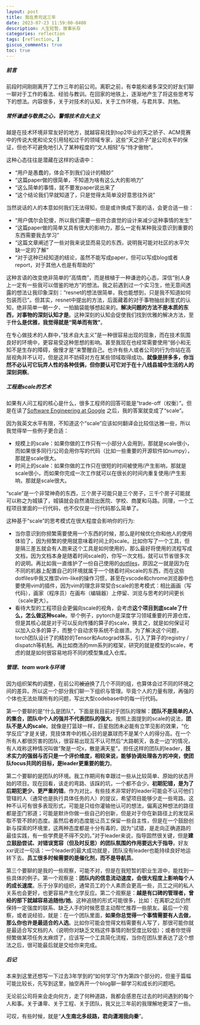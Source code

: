 ```yaml
---
layout: post
title: 我在贵司这三年
date: 2023-07-23 11:59:00-0400
description: 人生短暂，故事长存
categories: reflection
tags: [reflection, ]
giscus_comments: true
toc: true
---
```


##### 前言

前段时间刚刚离开了工作三年的前公司。离职之前，有幸能和诸多深交的好友们聊一聊对于工作的看法、经验与教训。在回家的地铁上，逐渐地产生了将这些思考写下的想法。内容很多，关于对技术的认知，关于工作环境，与君共享、共勉。

##### **常怀谦虚与敬畏之心，警惕技术自大主义**
    
越是在技术环境非常友好的地方，就越容易找到top2毕业的天之骄子、ACM竞赛中的传说大佬和论文引用轻松过千的领域专家，这些“天之骄子”是公司水平的保证，但也不可避免地引入了某种程度的“文人相轻”与“恃才傲物”。

这种心态往往是潜藏在这样的话语中：

- “用户是愚蠢的，体会不到我们设计的精妙”
- “这篇paper做的很简单，不知道为啥有这么大的影响力”
- “这么简单的事情，就不要发paper说出来了
- “这个结论我们早就知道了，只是觉得太简单没好意思往外说”

当然说话的人的本意如何我们无法得知，但是或许换成下面的话，会更合适一些：
    
- “用户偶尔会犯傻，所以我们需要一些符合直觉的设计来减少这种事情的发生”
- “这篇paper做的简单又具有很大的影响力，那么一定有某种我没意识到重要的东西需要我去学习”
- “这篇文章阐述了一些对我来说显而易见的东西，说明我可能对社区的水平欠缺一定的了解”
- “对于这种已经知道的结论，虽然不能写成paper，但可以写成blog或者report，对于其他人也是有帮助的”

这种言语的改变绝非简单的“高情商”，而是根植于一种谦逊的心态，深信“别人身上一定有一些我可以借鉴的地方”的想法。我之前遇到过一个实习生，他无意间透露的想法让我印象深刻：“resnet的想法很简单，我也能想到，只是我不知道如何包装而已”。但其实，resnet中提出的方法，后面藏着的对于事物抽丝剥茧式的认知，绝非简单一朝一夕、一拍脑袋能够想起来的。**解决问题的方法不是本质的东西，对事物的深刻认知才是**。这种深刻的认知会促使我们找到优雅的解决方法，至于**什么是优雅，我觉得就是“简单而有效”**。

在专心做技术的人群中，”技术自大主义”是一种很容易出现的现象，而在技术氛围良好的环境中，更容易受这种思想的影响。甚至我现在也经常需要使用“弱小和无知不是生存的障碍，傲慢才是”来警醒自己。也许有些人或者公司的行为你站在高层视角并不认可，但是这并不妨碍对方在某些领域取得成功。**就像是拼多多，你当然不必认可它玩弄人性的各种伎俩，但你要认可它对于在十八线县城中生活的人的深刻洞察**。 

##### **工程是scale的艺术**
    
如果有人问工程的核心是什么，很多工程师的回答可能是“trade-off（权衡）”。但是在读了[Software Engineering at Google](https://book.douban.com/subject/34875994/) 之后，我的答案就变成了“scale”。

因为我英文水平有限，不知道这个“scale”应该如何翻译会比较信达雅一些，所以我觉得举一些例子更合适：

- 规模上的scale：如果你做的工作只有一小部分人会用到，那就是scale很小，而如果很多同行/公司会用你写的代码（比如一些重要的开源软件如numpy），那就是scale很大。
- 时间上的scale：如果你做的工作只在很短的时间被使用/产生影响，那就是scale很小，而如果你完成一次工作就可以在很长的时间内重复使用/产生影响，那就是scale很大。

“scale”是一个非常神奇的东西，三个房子可能只是三个房子，三千个房子可能就可以称之为城镇了，城镇就会自然涌现出医院、学校、商厦和马路。同理，一个工程项目里面的一行代码，也不仅仅是一行代码那么简单了。

这种基于“scale”的思考模式在很大程度会影响你的行为:

- 当你意识到你频繁需要使用一个东西的时候，那么是时候优化你和他人的使用体验了，因为频繁的使用就意味着时间上的scale。比如你写了一个工具，但是隔三差五就会有人跑来这个工具是如何使用的，那么最好将使用的流程写成文档，因为文档本身是随着时间scale的，你写一次文档，就可以节省很多次的说明。再比如我一直维护了一份自己使用的[dotfiles](https://github.com/FateScript/dotfiles)，原因之一就是因为在不同的机器上配置自己的环境就属于一个随着时间scale的东西，而在这些dotfiles中我又推崇vim-like的操作习惯，甚至在vscode和chrome浏览器中也要使用vim的插件，因为vim的理念非常契合scale的思考模式：相比画画（写代码），画家（程序员）在画布（编辑器）上停留、浏览与思考的时间更长（scale更大）。
- 看待大型的工程项目会更偏向scale的视角，会考虑**这个项目到底scale了什么，怎么做这种scale**。举个例子，pytorch是深度学习领域重要的开源仓库，但是其核心就是对于可以反向传播的算子的scale，换言之，就是如何保证可以加入众多的算子，而整个自动求导系统不会崩溃。为了解决这个问题，torch团队设计了的精妙的Tensor和Autograd体系，引入了算子的registry / dispatch等机制。再比如商汤的mm系列的框架，研究的就是模型的scale，考虑的就是如何很容易地将不同的模型集成入仓库。

##### 管理、team work与环境
    
因为组织架构的调整，在前公司~~被迫~~换了几个不同的组，也算体会过不同的环境之间的差异。所以这一个部分我们聊一下组织与管理。毕竟个人的力量有限，再强的个体也无法处理所有的问题，写出大型codebase中的每一行代码。

第一个要聊的是“什么是团队”，下面是我目前对于团队的理解：**团队不是简单的人的集合，团队中个人的强并不代表团队的强大**。按照上面提到的scale的说法，**团队不是人的scale**。就像是打篮球一样，巨星抱团未必能有立竿见影的效果，“化学反应”才是关键，竞技体育中的核心目的是赢球而不是某个人的得分高。在一个所有人都很厉害的团队，很容易出现互不认可然后“大路朝天，各走一边”的情况，有人戏称这种情况叫做“聚是一坨x，散是满天星”。担任这样的团队的leader，**技术实力的强弱与否只是一个评价维度，相较来说，能够协调处理各方的冲突，使团队focus共同的目标，是leader更重要的能力**。

第二个要聊的是团队的环境。我工作期间有幸跟过一些从比较简单、原始的状态开始的项目。现在回看，该走的弯路、该踩的坑，一个都不会少。**初期犯错，是为了后期犯更少、更严重的错**。作为对比，有些技术非常好的leader可能会不认可他们管辖的人（通常也是执行具体任务的人）的提议，希望项目能够少走一些弯路。这种不认可有很多表现形式，可能是只给你灌输他认可的想法，偏离这种想法的路径都是歪门邪道；可能是默许你做一些自己的创新，但是对于你在新路径上的发现采取不管不顾的态度。虽然后者的态度能让员工保留一些自主性，但是在一个鼓励创新与探索的环境里，这两种态度都是十分有毒的，因为“试错，是走向正确道路的最佳实践，有一些学费是不得不交的。”对于leader来说，指导固然很关键，但是**建立鼓励尝试、对错误宽容（但及时反思）的团队氛围的作用要远大于指导**。好友xxr说过一句话：一个leader的最大成功就是，团队没有leader也能持续良好地运转下去。**员工很多时候需要的是催化剂，而不是导航员**。

第三个要聊的是我的一些观察，可能不对，但是在我短暂的职业生涯中，能找到一些具体的例子。第一个观察是：**团队内的信息流动速度，会很大程度上影响每个人的成长速度**。乐于分享的组织，通常员工的个人素质会更高一些，员工之间的私人关系也会更好，也更容易产生化学反应。第二个观察是：**越是有口碑的管理者，曾经的部下就越容易追随他/她**。这种追随的形式可能很多，比如：在离职之后仍然保持一定强度的联系、缺乏人手的时候愿意主动帮忙推荐一些朋友。最后一个观察，或者说经验，就是：在一个团队里面，**如果你总觉得一个事情需要有人去做，那么你也许是最适合的人选**。比如你可能会觉得文档需要有人写了，那很可能你就是最适合写文档的人（说明你对缺乏文档这件事情的耐受度比较低）；或者你觉得频繁做某项任务太麻烦了，应该写一个工具简化流程，当你在团队里表达了这个想法之后，很可能最后就是交给你来完成。

##### 后记

本来到这里还想写一下过去3年学到的“如何学习”作为第四个部分的，但鉴于篇幅可能比较长，先写到这里，抽空再开一个blog聊一聊学习和成长的问题吧。

无论前公司将来会走向何方，走了何种道路，我都会感恩在过去的时间遇到的每个人和事。关于谦卑、关于工程、关于团队，我又比三年前的我理解地更深了一些。

可叹，有些时候，就是“**人生南北多歧路，君向潇湘我向秦**”。
